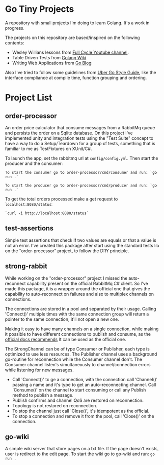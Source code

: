 # Go Tiny Projects

A repository with small projects I'm doing to learn Golang. It's a work in progress.

The projects on this repository are based/inspired on the following contents:
 - Wesley Willians lessons from [Full Cycle Youtube channel](https://www.youtube.com/c/FullCycle/).
 - Table Driven Tests from [Golang Wiki](https://github.com/golang/go/wiki/TableDrivenTests)
 - Writing Web Applications from [Go Blog](https://go.dev/doc/articles/wiki/)

Also I've tried to follow some guidelines from [Uber Go Style Guide](https://github.com/uber-go/guide/blob/master/style.md), like the interface compliance at compile time, function grouping and ordering.

# Project List

## order-processor
An order price calculator that consume messages from a RabbitMq queue and persists the order on a Sqlite database.
On this project I've implemented unity and integration tests using the "Test Suite" concept to have a way to do a Setup/Teardown for a group of tests, something that is familiar to me as TestFixtures on XUnit/C#.

To launch the app, set the rabbitmq url at `config/config.yml`. Then start the producer and the consumer:

    To start the consumer go to order-processor/cmd/consumer and run: `go run .`

    To start the producer go to order-processor/cmd/producer and run: `go run .`

To get the total orders processed make a get request to `localhost:8080/status`:

    `curl -i http://localhost:8080/status`

## test-assertions
Simple test assertions that check if two values are equals or that a value is not an error. I've created this package after start using the standard tests lib on the "order-processor" project, to follow the DRY principle.

## strong-rabbit
While working on the "order-processor" project I missed the auto-reconnect capability present on the official RabbitMq C# client. So I've made this package, it is a wrapper around the official one that gives the capability to auto-reconnect on failures and also to multiplex channels on connections.

The connections are stored in a pool and separated by their usage. Calling 'Connect()' multiple times with the same connection group will return a pointer to the same connection, it'll not open a new one.

Making it easy to have many channels on a single connection, while making it possible to have different connections to publish and consume, as the [official docs recommends](https://pkg.go.dev/github.com/rabbitmq/amqp091-go#Channel.Consume)
It can be used as the official one.

The StrongChannel can be of type Consumer or Publisher, each type is optimized to use less resources. The Publisher channel uses a background go-routine for reconnection while the Consumer channel don't. The Consumer channel listen's simultaneously to channel/connection errors while listening for new messages.

- Call 'Connect()' to ge a connection, with the connection call 'Channel()' passing a name and it's type to get an auto-reconnecting channel. Call 'Consume()' on the channel to start consuming or call any Publish method to publish a message.
- Publish confirms and channel QoS are restored on reconnection.
- Topology is not restored on reconnection.
- To stop the channel just call 'Close()', it's idempotent as the official.
- To stop a connection and remove it from the pool, call 'Close()' on the connection.

## go-wiki
A simple wiki server that store pages on a txt file. If the page doesn't exists, user is redirect to the edit page.
    To start the wiki go to go-wiki and run: `go run .`